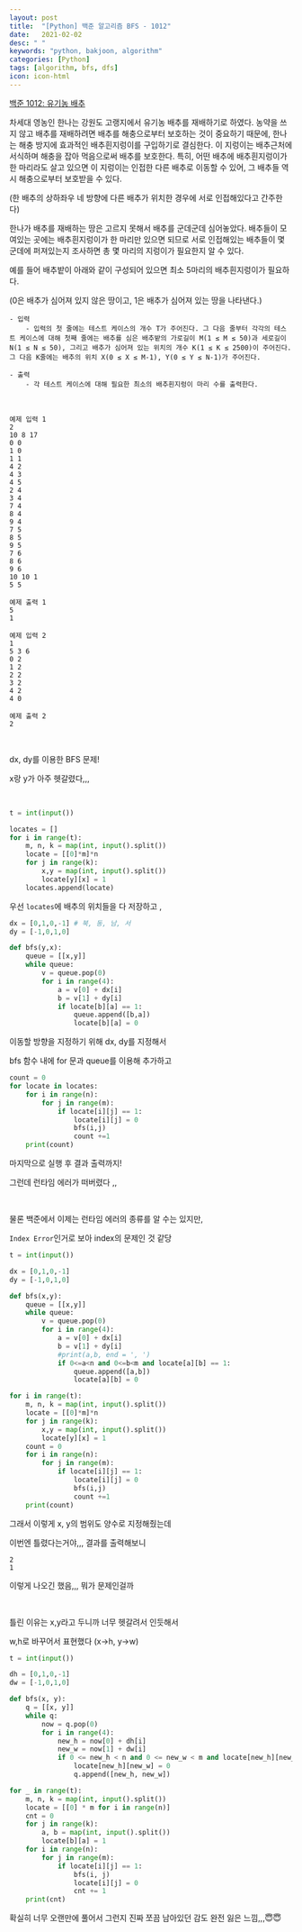 ```yaml
---
layout: post
title:  "[Python] 백준 알고리즘 BFS - 1012"
date:   2021-02-02
desc: " "
keywords: "python, bakjoon, algorithm"
categories: [Python]
tags: [algorithm, bfs, dfs]
icon: icon-html
---
```



[백준 1012: 유기농 배추](https://www.acmicpc.net/problem/1012)


차세대 영농인 한나는 강원도 고랭지에서 유기농 배추를 재배하기로 하였다. 농약을 쓰지 않고 배추를 재배하려면 배추를 해충으로부터 보호하는 것이 중요하기 때문에, 한나는 해충 방지에 효과적인 배추흰지렁이를 구입하기로 결심한다. 이 지렁이는 배추근처에 서식하며 해충을 잡아 먹음으로써 배추를 보호한다. 특히, 어떤 배추에 배추흰지렁이가 한 마리라도 살고 있으면 이 지렁이는 인접한 다른 배추로 이동할 수 있어, 그 배추들 역시 해충으로부터 보호받을 수 있다.

(한 배추의 상하좌우 네 방향에 다른 배추가 위치한 경우에 서로 인접해있다고 간주한다)

한나가 배추를 재배하는 땅은 고르지 못해서 배추를 군데군데 심어놓았다. 배추들이 모여있는 곳에는 배추흰지렁이가 한 마리만 있으면 되므로 서로 인접해있는 배추들이 몇 군데에 퍼져있는지 조사하면 총 몇 마리의 지렁이가 필요한지 알 수 있다.

예를 들어 배추밭이 아래와 같이 구성되어 있으면 최소 5마리의 배추흰지렁이가 필요하다.

(0은 배추가 심어져 있지 않은 땅이고, 1은 배추가 심어져 있는 땅을 나타낸다.)


```
- 입력
    - 입력의 첫 줄에는 테스트 케이스의 개수 T가 주어진다. 그 다음 줄부터 각각의 테스트 케이스에 대해 첫째 줄에는 배추를 심은 배추밭의 가로길이 M(1 ≤ M ≤ 50)과 세로길이 N(1 ≤ N ≤ 50), 그리고 배추가 심어져 있는 위치의 개수 K(1 ≤ K ≤ 2500)이 주어진다. 그 다음 K줄에는 배추의 위치 X(0 ≤ X ≤ M-1), Y(0 ≤ Y ≤ N-1)가 주어진다.

- 출력
    - 각 테스트 케이스에 대해 필요한 최소의 배추흰지렁이 마리 수를 출력한다.

```

<br>


```
예제 입력 1
2
10 8 17
0 0
1 0
1 1
4 2
4 3
4 5
2 4
3 4
7 4
8 4
9 4
7 5
8 5
9 5
7 6
8 6
9 6
10 10 1
5 5

예제 출력 1
5
1
```

```
예제 입력 2
1
5 3 6
0 2
1 2
2 2
3 2
4 2
4 0

예제 출력 2
2

```

<br>

dx, dy를 이용한 BFS 문제!

x랑 y가 아주 헷갈렸다,,,


<br>

```Python
t = int(input())

locates = []
for i in range(t):
    m, n, k = map(int, input().split())
    locate = [[0]*m]*n
    for j in range(k):
        x,y = map(int, input().split())
        locate[y][x] = 1
    locates.append(locate)
```

우선 `locates`에 배추의 위치들을 다 저장하고 ,


```Python
dx = [0,1,0,-1] # 북, 동, 남, 서
dy = [-1,0,1,0]

def bfs(y,x):
    queue = [[x,y]]
    while queue:
        v = queue.pop(0)
        for i in range(4):
            a = v[0] + dx[i]
            b = v[1] + dy[i]
            if locate[b][a] == 1:
                queue.append([b,a])
                locate[b][a] = 0
```


이동할 방향을 지정하기 위해 dx, dy를 지정해서

bfs 함수 내에 for 문과 queue를 이용해 추가하고



```python
count = 0
for locate in locates:
    for i in range(n):
        for j in range(m):
            if locate[i][j] == 1:
                locate[i][j] = 0
                bfs(i,j)
                count +=1
    print(count)
```

마지막으로 실행 후 결과 출력까지!

그런데 런타임 에러가 떠버렸다 ,,




<br>

물론 백준에서 이제는 런타임 에러의 종류를 알 수는 있지만,

`Index Error`인거로 보아 index의 문제인 것 같당


```Python
t = int(input())

dx = [0,1,0,-1]
dy = [-1,0,1,0]

def bfs(x,y):
    queue = [[x,y]]
    while queue:
        v = queue.pop(0)
        for i in range(4):
            a = v[0] + dx[i]
            b = v[1] + dy[i]
            #print(a,b, end = ', ')
            if 0<=a<n and 0<=b<m and locate[a][b] == 1:
                queue.append([a,b])
                locate[a][b] = 0

for i in range(t):
    m, n, k = map(int, input().split())
    locate = [[0]*m]*n
    for j in range(k):
        x,y = map(int, input().split())
        locate[y][x] = 1  
    count = 0
    for i in range(n):
        for j in range(m):
            if locate[i][j] == 1:
                locate[i][j] = 0
                bfs(i,j)
                count +=1
    print(count)
```

그래서 이렇게 x, y의 범위도 양수로 지정해줬는데

이번엔 틀렸다는거야,,, 결과를 출력해보니


```
2
1
```

이렇게 나오긴 했음,,, 뭐가 문제인걸까



<br>

틀린 이유는 x,y라고 두니까 너무 헷갈려서 인듯해서

w,h로 바꾸어서 표현했다 (x->h, y->w)


```Python
t = int(input())

dh = [0,1,0,-1] 
dw = [-1,0,1,0]

def bfs(x, y):
    q = [[x, y]]
    while q:
        now = q.pop(0)
        for i in range(4):
            new_h = now[0] + dh[i]
            new_w = now[1] + dw[i]
            if 0 <= new_h < n and 0 <= new_w < m and locate[new_h][new_w] == 1:
                locate[new_h][new_w] = 0
                q.append([new_h, new_w])

for _ in range(t):
    m, n, k = map(int, input().split())
    locate = [[0] * m for i in range(n)]
    cnt = 0
    for j in range(k):
        a, b = map(int, input().split())
        locate[b][a] = 1
    for i in range(n):
        for j in range(m):
            if locate[i][j] == 1:
                bfs(i, j)
                locate[i][j] = 0
                cnt += 1
    print(cnt)

```


확실히 너무 오랜만에 풀어서 그런지 진짜 쪼끔 남아있던 감도 완전 잃은 느낌,,,😇😇



<br>

